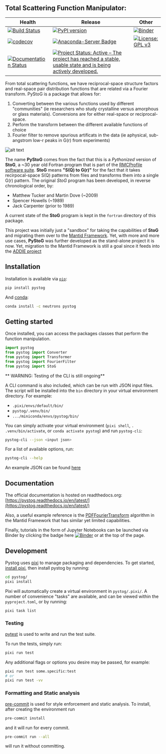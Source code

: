 ## Total Scattering Function Manipulator:

| Health                                                                                                                                                                                                                     | Release                                                                                                                                                                                                | Other                                                                                                                  |
| -------------------------------------------------------------------------------------------------------------------------------------------------------------------------------------------------------------------------- | ------------------------------------------------------------------------------------------------------------------------------------------------------------------------------------------------------ | ---------------------------------------------------------------------------------------------------------------------- |
| [![Build Status](https://img.shields.io/endpoint.svg?url=https%3A%2F%2Factions-badge.atrox.dev%2Fneutrons%2Fpystog%2Fbadge%3Fref%3Dmaster&style=plastic)](https://actions-badge.atrox.dev/neutrons/pystog/goto?ref=master) | [![PyPI version](https://badge.fury.io/py/pystog.svg)](https://badge.fury.io/py/pystog)                                                                                                                | [![Binder](https://mybinder.org/badge_logo.svg)](https://mybinder.org/v2/gh/neutrons/pystog/master?filepath=tutorials) |
| [![codecov](https://codecov.io/gh/neutrons/pystog/branch/master/graph/badge.svg)](https://codecov.io/gh/neutrons/pystog)                                                                                                   | [![Anaconda-Server Badge](https://anaconda.org/neutrons/pystog/badges/version.svg)](https://anaconda.org/neutrons/pystog)                                                                              | [![License: GPL v3](https://img.shields.io/badge/License-GPLv3-blue.svg)](https://www.gnu.org/licenses/gpl-3.0)        |
| [![Documentation Status](https://readthedocs.org/projects/pystog/badge/?version=latest)](https://pystog.readthedocs.io/en/latest/?badge=latest)                                                                            | [![Project Status: Active – The project has reached a stable, usable state and is being actively developed.](https://www.repostatus.org/badges/latest/active.svg)](https://www.repostatus.org/#active) |                                                                                                                        |

From total scattering functions, we have reciprocal-space structure factors and real-space pair distribution functions that are related via a Fourier transform.
PyStoG is a package that allows for:

1. Converting between the various functions used by different "communities" (ie researchers who study crystalline versus amorphous or glass materials). Conversions are for either real-space or reciprocal-space.
2. Perform the transform between the different available functions of choice
3. Fourier filter to remove spurious artificats in the data (ie aphysical, sub-angstrom low-r peaks in G(r) from experiments)

![alt text](https://raw.githubusercontent.com/neutrons/pystog/master/images/sofq_to_gofr.png)

The name **PyStoG** comes from the fact that this is a _Pythonized_ version of **StoG**, a ~30 year old Fortran program that is part of the [RMCProfile software suite](http://www.rmcprofile.org/Main_Page).
**StoG** means **"S(Q) to G(r)"** for the fact that it takes recirpocal-space S(Q) patterns from files and transforms them into a single G(r) pattern.
The original _StoG_ program has been developed, in reverse chronological order, by:

- Matthew Tucker and Martin Dove (~2009)
- Spencer Howells (~1989)
- Jack Carpenter (prior to 1989)

A current state of the **StoG** program is kept in the `fortran` directory of this package.

This project was initially just a "sandbox" for taking the capabilities of **StoG** and migrating them over to the [Mantid Framework](https://github.com/mantidproject/mantid).
Yet, with more and more use cases, **PyStoG** was further developed as the stand-alone project it is now.
Yet, migration to the Mantid Framework is still a goal since it feeds into the [ADDIE project](https://github.com/neutrons/addie)

## Installation

Installation is available via [`pip`](https://pip.pypa.io/en/stable/):

```bash
pip install pystog
```

And [conda](https://docs.conda.io/en/latest/):

```bash
conda install -c neutrons pystog
```

## Getting started

Once installed, you can access the packages classes that perform the function manipulation.

```python
import pystog
from pystog import Converter
from pystog import Transformer
from pystog import FourierFilter
from pystog import StoG
```

** WARNING: Testing of the CLI is still ongoing**

A CLI command is also included, which can be run with JSON input files. The script will be installed into the `bin` directory in your virtual environment directory.
For example:

- `.pixi/envs/default/bin/`
- `pystog/.venv/bin/`
- `.../miniconda/envs/pystog/bin/`

You can simply activate your virtual environment (`pixi shell`, `. .venv/bin/activate`, or `conda activate pystog`) and run `pystog-cli`:

```bash
pystog-cli --json <input json>
```

For a list of available options, run:

```bash
pystog-cli --help
```

An example JSON can be found [here](https://github.com/neutrons/pystog/blob/master/data/examples/argon_pystog.json)

## Documentation

The official documentation is hosted on readthedocs.org: [https://pystog.readthedocs.io/en/latest/](https://pystog.readthedocs.io/en/latest/)

Also, a useful example reference is the [PDFFourierTransform](http://docs.mantidproject.org/nightly/algorithms/PDFFourierTransform-v1.html) algorithm in the Mantid Framework that has similar yet limited capabilities.

Finally, tutorials in the form of Jupyter Notebooks can be launched via Binder by clicking the badge here [![Binder](https://mybinder.org/badge_logo.svg)](https://mybinder.org/v2/gh/neutrons/pystog/master?filepath=tutorials) or at the top of the page.

## Development

Pystog uses [pixi](https://pixi.sh/latest) to manage packaging and dependencies.
To get started, [install pixi](https://pixi.sh/latest/installation), then install pystog by running:

```bash
cd pystog/
pixi install
```

Pixi will automatically create a virtual environment in `pystog/.pixi/`.
A number of convenience "tasks" are available, and can be viewed within the `pyproject.toml`, or by running:

```bash
pixi task list
```

### Testing

[pytest](https://docs.pytest.org/en/latest/) is used to write and run the test suite.

To run the tests, simply run:

```bash
pixi run test
```

Any additional flags or options you desire may be passed, for example:

```bash
pixi run test some.specific:test
# or
pixi run test -vv
```

### Formatting and Static analysis

[pre-commit](https://pre-commit.com/) is used for style enforcement and static analysis.
To install, after creating the environment run

```sh
pre-commit install
```

and it will run for every commit.

```sh
pre-commit run --all
```

will run it without committing.
